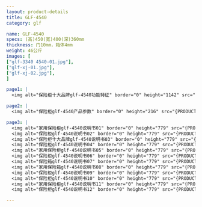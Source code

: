 ```yaml
---
layout: product-details
title: GLF-4540
category: glf

name: GLF-4540
specs: (高)450(宽)400(深)360mm
thickness: 门10mm，箱体4mm
weight: 46公斤
images: [
["glf-3340 4540-01.jpg"],
["glf-xj-01.jpg"],
["glf-xj-02.jpg"],
]

page1: |
  <img alt="保险柜十大品牌glf-4540功能特征" border="0" height="1142" src="{PRODUCT_IMAGES}products/glf-gn.jpg" width="538" />

page2: |
  <img alt="保险柜glf-4540产品参数" border="0" height="216" src="{PRODUCT_IMAGES}products/glf-cpcs.jpg" width="538" />

page3: |
  <img alt="家用保险柜glf-4540说明书01" border="0" height="779" src="{PRODUCT_IMAGES}products/glf-sm01.jpg" width="528" /><br />
  <img alt="保险柜glf-4540说明书02" border="0" height="779" src="{PRODUCT_IMAGES}products/glf-sm02.jpg" width="528" /><br />
  <img alt="保险柜十大品牌glf-4540说明书03" border="0" height="779" src="{PRODUCT_IMAGES}products/glf-sm03.jpg" width="528" /><br />
  <img alt="保险柜glf-4540说明书04" border="0" height="779" src="{PRODUCT_IMAGES}products/glf-sm04.jpg" width="528" /><br />
  <img alt="家用保险柜glf-4540说明书05" border="0" height="779" src="{PRODUCT_IMAGES}products/glf-sm05.jpg" width="528" /><br />
  <img alt="保险柜glf-4540说明书06" border="0" height="779" src="{PRODUCT_IMAGES}products/glf-sm06.jpg" width="528" /><br />
  <img alt="保险箱glf-4540说明书07" border="0" height="779" src="{PRODUCT_IMAGES}products/glf-sm07.jpg" width="528" /><br />
  <img alt="家用保险箱glf-4540说明书08" border="0" height="779" src="{PRODUCT_IMAGES}products/glf-sm08.jpg" width="528" /><br />
  <img alt="保险柜glf-4540说明书09" border="0" height="779" src="{PRODUCT_IMAGES}products/glf-sm09.jpg" width="528" /><br />
  <img alt="保险柜glf-4540说明书10" border="0" height="779" src="{PRODUCT_IMAGES}products/glf-sm10.jpg" width="528" /><br />
  <img alt="家用保险柜glf-4540说明书11" border="0" height="779" src="{PRODUCT_IMAGES}products/glf-sm11.jpg" width="528" /><br />
  <img alt="保险柜glf-4540说明书12" border="0" height="779" src="{PRODUCT_IMAGES}products/glf-sm12.jpg" width="528" />

---
```

